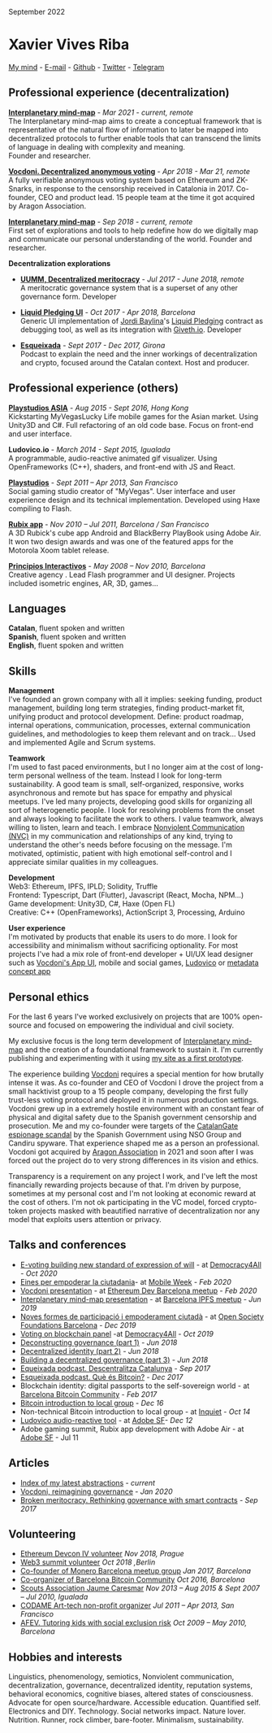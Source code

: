 September 2022 
  
# Xavier Vives Riba

[My mind](https://xavivives.com/#?expr=[%22i12D3KooWBSEYV1cK821KKdfVTHZc3gKaGkCQXjgoQotUDVYAxr3clzfmhs7a%22,[[%22i12D3KooWBSEYV1cK821KKdfVTHZc3gKaGkCQXjgoQotUDVYAxr3c2lf4dbua%22,%22i12D3KooWBSEYV1cK821KKdfVTHZc3gKaGkCQXjgoQotUDVYAxr3cwx4lcc2a%22],[%22i12D3KooWBSEYV1cK821KKdfVTHZc3gKaGkCQXjgoQotUDVYAxr3c2lf4dbua%22,%22i12D3KooWBSEYV1cK821KKdfVTHZc3gKaGkCQXjgoQotUDVYAxr3cmy3c4u4a%22]]]&) - [E-mail](mailto:xavings@gmail.com) - [Github](https://github.com/xavivives) - [Twitter](https://twitter.com/xavivives) - [Telegram](https://t.me/xavivives)

## Professional experience (decentralization)

**[Interplanetary mind-map](https://github.com/interplanetarymindmap/docs)** - _Mar 2021 - current, remote_  
The Interplanetary mind-map aims to create a conceptual framework that is representative of the natural flow of information to later be mapped into decentralized protocols to further enable tools that can transcend the limits of language in dealing with complexity and meaning.  
Founder and researcher.

**[Vocdoni. Decentralized anonymous voting](https://github.com/vocdoni/)** - _Apr 2018 - Mar 21, remote_  
A fully verifiable anonymous voting system based on Ethereum and ZK-Snarks, in response to the censorship received in Catalonia in 2017.
Co-founder, CEO and product lead. 15 people team at the time it got acquired by Aragon Association.

**[Interplanetary mind-map](https://github.com/interplanetarymindmap/docs)** - _Sep 2018 - current, remote_  
First set of explorations and tools to help redefine how do we digitally map and communicate our personal understanding of the world.
Founder and researcher.

**Decentralization explorations**

- **[UUMM, Decentralized meritocracy](https://github.com/uummProject)**  - _Jul 2017 - June 2018, remote_  
A meritocratic governance system that is a superset of any other governance form. Developer

- **[Liquid Pledging UI](https://github.com/Giveth/liquidpledging-ui)** - _Oct 2017 - Apr 2018, Barcelona_  
Generic UI implementation of [Jordi Baylina](https://github.com/jbaylina)'s [Liquid Pledging](https://github.com/Giveth/liquidpledging) contract as debugging tool, as well as its integration with [Giveth.io](https://giveth.io/). Developer

- **[Esqueixada](https://www.youtube.com/channel/UC9lV1Baas2UbkOzmOOBqmxw/videos?view_as=subscriber)**  - _Sept 2017 - Dec 2017, Girona_  
Podcast to explain the need and the inner workings of decentralization and crypto, focused around the Catalan context. Host and producer.

## Professional experience (others)

**[Playstudios ASIA](http://www.playstudios.asia/)**  - _Aug 2015 - Sept 2016, Hong Kong_  
Kickstarting MyVegasLucky Life mobile games for the Asian market.
Using Unity3D and C#. Full refactoring of an old code base. Focus on front-end and user interface.

**Ludovico.io** - _March 2014 - Sept 2015, Igualada_  
A programmable, audio-reactive animated gif visualizer. Using OpenFrameworks (C++), shaders, and front-end with JS and React.

[**Playstudios**](http://playstudios.com/) - _Sept 2011 – Apr  2013, San Francisco_  
Social gaming studio creator of "MyVegas".
User interface and user experience design and its technical implementation. Developed using Haxe compiling to Flash.

**[Rubix app](https://vimeo.com/20520674)** - _Nov 2010 – Jul 2011, Barcelona / San Francisco_  
A 3D Rubick's cube app Android and BlackBerry PlayBook using Adobe Air. It won two design awards and was one of the featured apps for the Motorola Xoom tablet release.

**[Principios Interactivos](http://www.principiosactivos.com/)** - _May 2008 – Nov 2010, Barcelona_  
Creative agency . Lead Flash programmer and UI designer. Projects included isometric engines, AR, 3D, games...

## Languages

**Catalan**, fluent spoken and written  
**Spanish**, fluent spoken and written  
**English**,  fluent spoken and written  

## Skills

**Management**  
I've founded an grown company with all it implies: seeking funding, product management, building long term strategies, finding product-market fit, unifying product and protocol development. Define: product roadmap, internal operations, communication, processes, external communication guidelines, and methodologies to keep them relevant and on track... Used and implemented Agile and Scrum systems.

**Teamwork**  
I'm used to fast paced environments, but I no longer aim at the cost of long-term personal wellness of the team. Instead I look for long-term sustainability. A good team is small, self-organized, responsive, works asynchronous and remote but has space for empathy and physical meetups. I've led many projects, developing good skills for organizing all sort of heterogenetic people. I look for resolving problems from the onset and always looking to facilitate the work to others. I value teamwork, always willing to listen, learn and teach. I embrace [Nonviolent Communication (NVC)](https://en.wikipedia.org/wiki/Nonviolent_Communication) in my communication and relationships of any kind, trying to understand the other's needs before focusing on the message. I'm motivated, optimistic, patient with high emotional self-control and I appreciate similar qualities in my colleagues.

**Development**  
Web3: Ethereum, IPFS, IPLD; Solidity, Truffle  
Frontend: Typescript, Dart (Flutter), Javascript (React, Mocha, NPM…)  
Game development: Unity3D, C#, Haxe (Open FL)  
Creative: C++ (OpenFrameworks), ActionScript 3, Processing, Arduino  

**User experience**  
I'm motivated by products that enable its users to do more. I look for accessibility and minimalism without sacrificing optionality. For most projects I've had a mix role of front-end developer + UI/UX lead designer such as [Vocdoni's App UI](https://www.figma.com/file/e0KoX2m1aHM14sd6rLtPynRU/Vocdoni-App?node-id=3356%3A182),  mobile and social games, [Ludovico](https://www.youtube.com/watch?v=eDI82fS5Kd8) or [metadata concept app](https://www.youtube.com/watch?v=vZOW3OdPNXA&index=5&list=UUoRJpJaBBiGYqKxzlUBRNfA&t=35s)

## Personal ethics

For the last 6 years I've worked exclusively on projects that are 100% open-source and focused on empowering the individual and civil society.

My exclusive focus is the long term development of [Interplanetary mind-map](https://github.com/interplanetarymindmap/docs) and the creation of a foundational framework to sustain it. I'm currently publishing and experimenting with it using [my site as a first prototype](https://xavivives.com/#?expr=[%22i12D3KooWBSEYV1cK821KKdfVTHZc3gKaGkCQXjgoQotUDVYAxr3clzfmhs7a%22,[[%22i12D3KooWBSEYV1cK821KKdfVTHZc3gKaGkCQXjgoQotUDVYAxr3c2lf4dbua%22,%22i12D3KooWBSEYV1cK821KKdfVTHZc3gKaGkCQXjgoQotUDVYAxr3cwx4lcc2a%22],[%22i12D3KooWBSEYV1cK821KKdfVTHZc3gKaGkCQXjgoQotUDVYAxr3c2lf4dbua%22,%22i12D3KooWBSEYV1cK821KKdfVTHZc3gKaGkCQXjgoQotUDVYAxr3cmy3c4u4a%22]]]&).

The experience building [Vocdoni](https://github.com/vocdoni) requires a special mention for how brutally intense it was. As co-founder and CEO of Vocdoni I drove the project from a small hacktivist group to a 15 people company, developing the first fully trust-less voting protocol and deployed it in numerous production settings. Vocdoni grew up in a extremely hostile environment with an constant fear of physical and digital safety due to the Spanish government censorship and prosecution. Me and my co-founder were targets of the [CatalanGate espionage scandal](https://catalonia.citizenlab.ca/) by the Spanish Government using NSO Group and Candiru spyware. That experience shaped me as a person an professional. Vocdoni got acquired by [Aragon Association](https://aragon.org/aragon-association) in 2021 and soon after I was forced out the project do to very strong differences in its vision and ethics.

Transparency is a requirement on any project I work, and I've left the most financially rewarding projects because of that. I'm driven by purpose, sometimes at my personal cost and I'm not looking at economic reward at the cost of others. I'm not ok participating in the VC model, forced crypto-token projects masked with beautified narrative of decentralization nor any model that exploits users attention or privacy.

## Talks and conferences

- [E-voting building new standard of expression of will](https://www.youtube.com/watch?v=3R5s4dG9oTA) - at [Democracy4All](https://www.d4a.io/) - _Oct 2020_
- [Eines per empoderar la ciutadania](https://www.youtube.com/watch?v=MJCYKja0Z8A)- at [Mobile Week](https://mweek.com/#) - _Feb 2020_
- [Vocdoni presentation](https://www.youtube.com/watch?v=y1xnVuAjVP4) - at [Ethereum Dev Barcelona meetup](https://www.meetup.com/ethereumbcn/) - _Feb 2020_
- [Interplanetary mind-map presentation](https://www.youtube.com/watch?v=OY22uTUaL2Q) - at [Barcelona IPFS meetup](https://www.meetup.com/barcelona-ipfs/events/262101190/) - _Jun 2019_
- [Noves formes de participació i empoderament ciutadà](https://www.youtube.com/watch?v=UcS6jAUB1Ls) - at [Open Society Foundations Barcelona](https://www.opensocietyfoundations.org/newsroom/open-society-foundations-spain) - _Dec 2019_
- [Voting on blockchain panel](https://www.youtube.com/watch?v=LhZu-OMJ-ko) -at [Democracy4All](https://www.d4a.io/) - _Oct 2019_
- [Deconstructing governance (part 1)](https://www.youtube.com/watch?v=N_IetZIalAE) - _Jun 2018_
- [Decentralized identity (part 2)](https://www.youtube.com/watch?v=uINaYsnikdo) - _Jun 2018_
- [Building a decentralized governance (part 3)](https://www.youtube.com/watch?v=1f-HrFQxQhY) - _Jun 2018_
- [Equeixada podcast. Descentralitza Catalunya](https://www.youtube.com/watch?v=CT1kL_m9Rzc) - _Sep 2017_
- [Esqueixada podcast. Què és Bitcoin?](https://www.youtube.com/watch?v=xjf0ZIK_hrM) - _Dec 2017_
- Blockchain identity: digital passports to the self-sovereign world - at [Barcelona Bitcoin Community](https://www.meetup.com/bitcoin-barcelona/) - _Feb 2017_
- [Bitcoin introduction to local group](https://www.youtube.com/watch?v=tiR9ZREivQk) - _Dec 16_
- Non-technical Bitcoin introduction to local group - at [Inquiet](https://www.instagram.com/p/ujItVFOB79/?taken-by=inquietlife) - _Oct 14_
- [Ludovico audio-reactive tool](https://www.youtube.com/watch?v=2wgcQ1Y-iLs) - at [Adobe SF](https://learning.adobe.com/products-resources/contact-us/americas/san-francisco.html)- _Dec 12_
- Adobe gaming summit, Rubix app development with Adobe Air - at [Adobe SF](https://learning.adobe.com/products-resources/contact-us/americas/san-francisco.html) - Jul 11

## Articles
- [Index of my latest abstractions](https://xavivives.com/#?expr=[%22i12D3KooWBSEYV1cK821KKdfVTHZc3gKaGkCQXjgoQotUDVYAxr3clzfmhs7a%22,[[%22i12D3KooWBSEYV1cK821KKdfVTHZc3gKaGkCQXjgoQotUDVYAxr3c2lf4dbua%22,%22i12D3KooWBSEYV1cK821KKdfVTHZc3gKaGkCQXjgoQotUDVYAxr3c74zv63pa%22]]]&) - _current_
- [Vocdoni, reimagining governance](https://blog.aragon.org/vocdoni-reimagining-governance/) - _Jan 2020_
- [Broken meritocracy. Rethinking governance with smart contracts](https://medium.com/@xavivives/broken-meritocracy-74c584f62b85) - _Sep 2017_

## Volunteering

- [Ethereum Devcon IV volunteer](https://devcon4.ethereum.org/) _Nov 2018, Prague_
- [Web3 summit volunteer](https://2018.web3summit.com/) _Oct 2018 ,Berlin_
- [Co-founder of Monero Barcelona meetup group](https://t.me/monerobarcelona) _Jan 2017, Barcelona_
- [Co-organizer of Barcelona Bitcoin Community](https://www.meetup.com/bitcoin-barcelona/) _Oct 2016, Barcelona_
- [Scouts Association Jaume Caresmar](http://cauigualada.cat/) _Nov 2013 – Aug 2015 & Sept 2007 – Jul 2010, Igualada_  
- [CODAME Art-tech non-profit organizer](http://codame.com/) _Jul 2011 – Apr 2013, San Francisco_  
- [AFEV. Tutoring kids with social exclusion risk](http://afev.org/) _Oct 2009 – May 2010, Barcelona_  

## Hobbies and interests

Linguistics, phenomenology, semiotics, Nonviolent communication, decentralization, governance, decentralized identity, reputation systems, behavioral economics, cognitive biases, altered states of consciousness. Advocate for open source/hardware. Accessible education. Quantified self. Electronics and DIY. Technology. Social networks impact. Nature lover. Nutrition. Runner, rock climber, bare-footer. Minimalism, sustainability.
